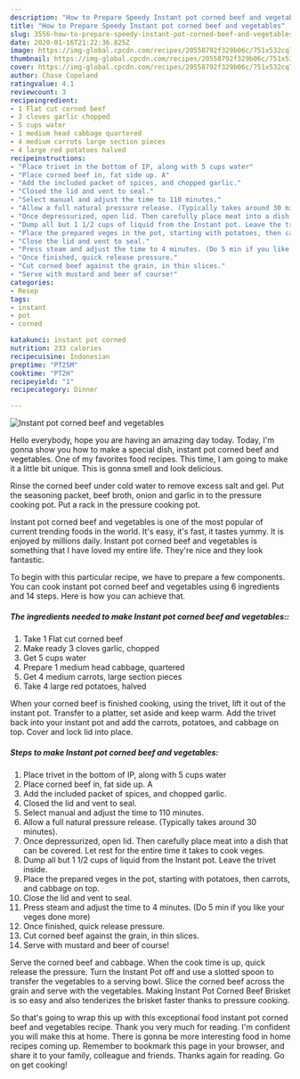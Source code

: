 ```yaml
---
description: "How to Prepare Speedy Instant pot corned beef and vegetables"
title: "How to Prepare Speedy Instant pot corned beef and vegetables"
slug: 3556-how-to-prepare-speedy-instant-pot-corned-beef-and-vegetables
date: 2020-01-16T21:22:36.825Z
image: https://img-global.cpcdn.com/recipes/20558792f329b06c/751x532cq70/instant-pot-corned-beef-and-vegetables-recipe-main-photo.jpg
thumbnail: https://img-global.cpcdn.com/recipes/20558792f329b06c/751x532cq70/instant-pot-corned-beef-and-vegetables-recipe-main-photo.jpg
cover: https://img-global.cpcdn.com/recipes/20558792f329b06c/751x532cq70/instant-pot-corned-beef-and-vegetables-recipe-main-photo.jpg
author: Chase Copeland
ratingvalue: 4.1
reviewcount: 3
recipeingredient:
- 1 Flat cut corned beef
- 3 cloves garlic chopped
- 5 cups water
- 1 medium head cabbage quartered
- 4 medium carrots large section pieces
- 4 large red potatoes halved
recipeinstructions:
- "Place trivet in the bottom of IP, along with 5 cups water"
- "Place corned beef in, fat side up. A"
- "Add the included packet of spices, and chopped garlic."
- "Closed the lid and vent to seal."
- "Select manual and adjust the time to 110 minutes."
- "Allow a full natural pressure release. (Typically takes around 30 minutes)."
- "Once depressurized, open lid. Then carefully place meat into a dish that can be covered. Let rest for the entire time it takes to cook veges."
- "Dump all but 1 1/2 cups of liquid from the Instant pot. Leave the trivet inside."
- "Place the prepared veges in the pot, starting with potatoes, then carrots, and cabbage on top."
- "Close the lid and vent to seal."
- "Press steam and adjust the time to 4 minutes. (Do 5 min if you like your veges done more)"
- "Once finished, quick release pressure."
- "Cut corned beef against the grain, in thin slices."
- "Serve with mustard and beer of course!"
categories:
- Resep
tags:
- instant
- pot
- corned

katakunci: instant pot corned
nutrition: 233 calories
recipecuisine: Indonesian
preptime: "PT25M"
cooktime: "PT2H"
recipeyield: "1"
recipecategory: Dinner

---
```



![Instant pot corned beef and vegetables](https://img-global.cpcdn.com/recipes/20558792f329b06c/751x532cq70/instant-pot-corned-beef-and-vegetables-recipe-main-photo.jpg)

Hello everybody, hope you are having an amazing day today. Today, I'm gonna show you how to make a special dish, instant pot corned beef and vegetables. One of my favorites food recipes. This time, I am going to make it a little bit unique. This is gonna smell and look delicious.

Rinse the corned beef under cold water to remove excess salt and gel. Put the seasoning packet, beef broth, onion and garlic in to the pressure cooking pot. Put a rack in the pressure cooking pot.

Instant pot corned beef and vegetables is one of the most popular of current trending foods in the world. It's easy, it's fast, it tastes yummy. It is enjoyed by millions daily. Instant pot corned beef and vegetables is something that I have loved my entire life. They're nice and they look fantastic.


To begin with this particular recipe, we have to prepare a few components. You can cook instant pot corned beef and vegetables using 6 ingredients and 14 steps. Here is how you can achieve that.

##### The ingredients needed to make Instant pot corned beef and vegetables::

1. Take 1 Flat cut corned beef
1. Make ready 3 cloves garlic, chopped
1. Get 5 cups water
1. Prepare 1 medium head cabbage, quartered
1. Get 4 medium carrots, large section pieces
1. Take 4 large red potatoes, halved


When your corned beef is finished cooking, using the trivet, lift it out of the instant pot. Transfer to a platter, set aside and keep warm. Add the trivet back into your instant pot and add the carrots, potatoes, and cabbage on top. Cover and lock lid into place. 

##### Steps to make Instant pot corned beef and vegetables:

1. Place trivet in the bottom of IP, along with 5 cups water
1. Place corned beef in, fat side up. A
1. Add the included packet of spices, and chopped garlic.
1. Closed the lid and vent to seal.
1. Select manual and adjust the time to 110 minutes.
1. Allow a full natural pressure release. (Typically takes around 30 minutes).
1. Once depressurized, open lid. Then carefully place meat into a dish that can be covered. Let rest for the entire time it takes to cook veges.
1. Dump all but 1 1/2 cups of liquid from the Instant pot. Leave the trivet inside.
1. Place the prepared veges in the pot, starting with potatoes, then carrots, and cabbage on top.
1. Close the lid and vent to seal.
1. Press steam and adjust the time to 4 minutes. (Do 5 min if you like your veges done more)
1. Once finished, quick release pressure.
1. Cut corned beef against the grain, in thin slices.
1. Serve with mustard and beer of course!


Serve the corned beef and cabbage. When the cook time is up, quick release the pressure. Turn the Instant Pot off and use a slotted spoon to transfer the vegetables to a serving bowl. Slice the corned beef across the grain and serve with the vegetables. Making Instant Pot Corned Beef Brisket is so easy and also tenderizes the brisket faster thanks to pressure cooking. 

So that's going to wrap this up with this exceptional food instant pot corned beef and vegetables recipe. Thank you very much for reading. I'm confident you will make this at home. There is gonna be more interesting food in home recipes coming up. Remember to bookmark this page in your browser, and share it to your family, colleague and friends. Thanks again for reading. Go on get cooking!
